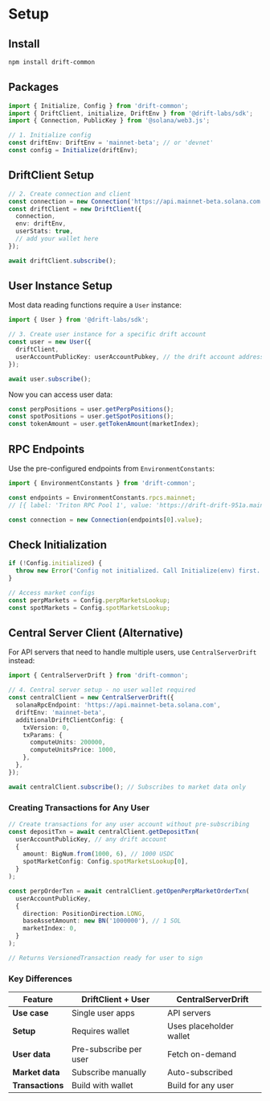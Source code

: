 # Setup

## Install

```bash
npm install drift-common
```

## Packages

```typescript
import { Initialize, Config } from 'drift-common';
import { DriftClient, initialize, DriftEnv } from '@drift-labs/sdk';
import { Connection, PublicKey } from '@solana/web3.js';

// 1. Initialize config
const driftEnv: DriftEnv = 'mainnet-beta'; // or 'devnet' 
const config = Initialize(driftEnv);
```

## DriftClient Setup

```typescript
// 2. Create connection and client
const connection = new Connection('https://api.mainnet-beta.solana.com');
const driftClient = new DriftClient({
  connection,
  env: driftEnv,
  userStats: true,
  // add your wallet here
});

await driftClient.subscribe();
```

## User Instance Setup

Most data reading functions require a `User` instance:

```typescript
import { User } from '@drift-labs/sdk';

// 3. Create user instance for a specific drift account
const user = new User({
  driftClient,
  userAccountPublicKey: userAccountPubkey, // the drift account address
});

await user.subscribe();
```

Now you can access user data:
```typescript
const perpPositions = user.getPerpPositions();
const spotPositions = user.getSpotPositions();
const tokenAmount = user.getTokenAmount(marketIndex);
```

## RPC Endpoints

Use the pre-configured endpoints from `EnvironmentConstants`:

```typescript
import { EnvironmentConstants } from 'drift-common';

const endpoints = EnvironmentConstants.rpcs.mainnet; 
// [{ label: 'Triton RPC Pool 1', value: 'https://drift-drift-951a.mainnet.rpcpool.com', ... }]

const connection = new Connection(endpoints[0].value);
```

## Check Initialization

```typescript
if (!Config.initialized) {
  throw new Error('Config not initialized. Call Initialize(env) first.');
}

// Access market configs
const perpMarkets = Config.perpMarketsLookup;
const spotMarkets = Config.spotMarketsLookup;
```

## Central Server Client (Alternative)

For API servers that need to handle multiple users, use `CentralServerDrift` instead:

```typescript
import { CentralServerDrift } from 'drift-common';

// 4. Central server setup - no user wallet required
const centralClient = new CentralServerDrift({
  solanaRpcEndpoint: 'https://api.mainnet-beta.solana.com',
  driftEnv: 'mainnet-beta',
  additionalDriftClientConfig: {
    txVersion: 0,
    txParams: {
      computeUnits: 200000,
      computeUnitsPrice: 1000,
    },
  },
});

await centralClient.subscribe(); // Subscribes to market data only
```

### Creating Transactions for Any User

```typescript
// Create transactions for any user account without pre-subscribing
const depositTxn = await centralClient.getDepositTxn(
  userAccountPublicKey, // any drift account
  {
    amount: BigNum.from(1000, 6), // 1000 USDC
    spotMarketConfig: Config.spotMarketsLookup[0],
  }
);

const perpOrderTxn = await centralClient.getOpenPerpMarketOrderTxn(
  userAccountPublicKey,
  {
    direction: PositionDirection.LONG,
    baseAssetAmount: new BN('1000000'), // 1 SOL
    marketIndex: 0,
  }
);

// Returns VersionedTransaction ready for user to sign
```

### Key Differences

| Feature | DriftClient + User | CentralServerDrift |
|---------|-------------------|-------------------|
| **Use case** | Single user apps | API servers |
| **Setup** | Requires wallet | Uses placeholder wallet |
| **User data** | Pre-subscribe per user | Fetch on-demand |
| **Market data** | Subscribe manually | Auto-subscribed |
| **Transactions** | Build with wallet | Build for any user |
